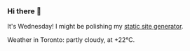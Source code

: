 ### Hi there :wave:

It's Wednesday! I might be polishing my [static site generator](https://github.com/bewuethr/pandoc-bash-blog).

Weather in Toronto: partly cloudy, at +22°C.
